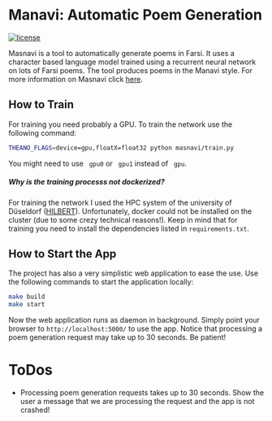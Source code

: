 # Manavi: Automatic Poem Generation
[![license](https://img.shields.io/github/license/mashape/apistatus.svg?maxAge=2592000)](https://github.com/pasmod/masnavi/blob/master/License.md)

Masnavi is a tool to automatically generate poems in Farsi. It uses a character based language model trained using a recurrent neural network on lots of Farsi poems. The tool produces poems in the Manavi style. For more information on Masnavi click [here](https://en.wikipedia.org/wiki/Masnavi).

## How to Train
For training you need probably a GPU. To train the network use the following command:
``` bash
THEANO_FLAGS=device=gpu,floatX=float32 python masnavi/train.py
```
You might need to use ``` gpu0```  or ``` gpu1``` instead of ``` gpu```.

##### Why is the training processs not dockerized?
For training the network I used the HPC system of the university of Düseldorf ([HILBERT](https://www.zim.hhu.de/high-performance-computing.html)). Unfortunately, docker could not be installed on the cluster (due to some crezy technical reasons!). Keep in mind that for training you need to install the dependencies listed in  ``` requirements.txt ```.

## How to Start the App
The project has also a very simplistic web application to ease the use. Use the following commands to start the application locally:
``` bash
make build
make start
```
Now the web application runs as daemon in background. Simply point your browser to ``` http://localhost:5000/ ``` to use the app. Notice that processing a poem generation request may take up to 30 seconds. Be patient!


# ToDos
- Processing poem generation requests takes up to 30 seconds. Show the user a message that we are processing the request and the app is not crashed!
        
